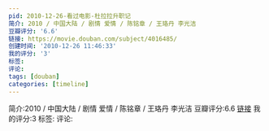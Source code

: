 ```yaml
---
pid: 2010-12-26-看过电影-杜拉拉升职记
简介: 2010 / 中国大陆 / 剧情 爱情 / 陈铭章 / 王珞丹 李光洁
豆瓣评分: '6.6'
链接: https://movie.douban.com/subject/4016485/
创建时间: '2010-12-26 11:46:33'
我的评分: '3'
标签:
评论:
tags: [douban]
categories: [timeline]
---
```

简介:2010 / 中国大陆 / 剧情 爱情 / 陈铭章 / 王珞丹 李光洁
豆瓣评分:6.6
[链接](https://movie.douban.com/subject/4016485/)
我的评分:3
标签:
评论:
